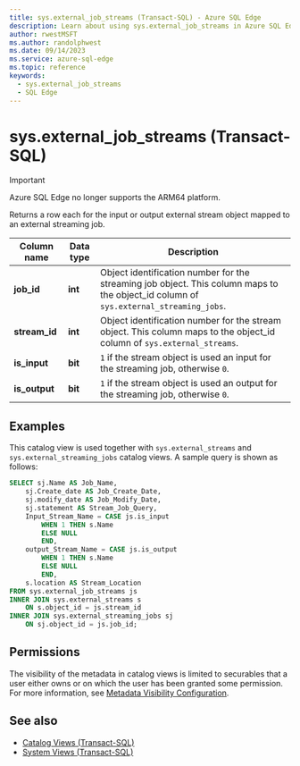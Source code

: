 ```yaml
---
title: sys.external_job_streams (Transact-SQL) - Azure SQL Edge
description: Learn about using sys.external_job_streams in Azure SQL Edge
author: rwestMSFT
ms.author: randolphwest
ms.date: 09/14/2023
ms.service: azure-sql-edge
ms.topic: reference
keywords:
  - sys.external_job_streams
  - SQL Edge
---
```

# sys.external_job_streams (Transact-SQL)

> [!IMPORTANT]  
> Azure SQL Edge no longer supports the ARM64 platform.

Returns a row each for the input or output external stream object mapped to an external streaming job.

| Column name | Data type | Description |
| --- | --- | --- |
| **job_id** | **int** | Object identification number for the streaming job object. This column maps to the object_id column of `sys.external_streaming_jobs`. |
| **stream_id** | **int** | Object identification number for the stream object. This column maps to the object_id column of `sys.external_streams`. |
| **is_input** | **bit** | `1` if the stream object is used an input for the streaming job, otherwise `0`. |
| **is_output** | **bit** | `1` if the stream object is used an output for the streaming job, otherwise `0`. |

## Examples

This catalog view is used together with `sys.external_streams` and `sys.external_streaming_jobs` catalog views. A sample query is shown as follows:

```sql
SELECT sj.Name AS Job_Name,
    sj.Create_date AS Job_Create_Date,
    sj.modify_date AS Job_Modify_Date,
    sj.statement AS Stream_Job_Query,
    Input_Stream_Name = CASE js.is_input
        WHEN 1 THEN s.Name
        ELSE NULL
        END,
    output_Stream_Name = CASE js.is_output
        WHEN 1 THEN s.Name
        ELSE NULL
        END,
    s.location AS Stream_Location
FROM sys.external_job_streams js
INNER JOIN sys.external_streams s
    ON s.object_id = js.stream_id
INNER JOIN sys.external_streaming_jobs sj
    ON sj.object_id = js.job_id;
```

## Permissions

The visibility of the metadata in catalog views is limited to securables that a user either owns or on which the user has been granted some permission. For more information, see [Metadata Visibility Configuration](/sql/relational-databases/security/metadata-visibility-configuration/).

## See also

- [Catalog Views (Transact-SQL)](/sql/relational-databases/system-catalog-views/catalog-views-transact-sql/)
- [System Views (Transact-SQL)](/sql/t-sql/language-reference/)
